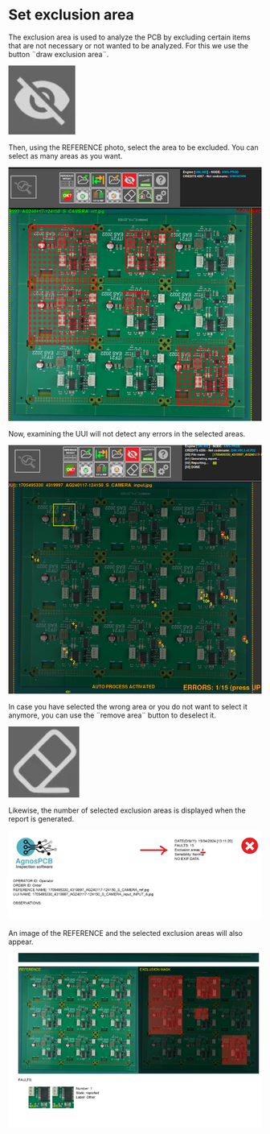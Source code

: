 # Set exclusion area

The exclusion area is used to analyze the PCB by excluding certain items that are not necessary or not wanted to be analyzed. For this we use the button ¨draw exclusion area¨.

![alt text](assets/exclucion-area.PNG)

Then, using the REFERENCE photo, select the area to be excluded. You can select as many areas as you want. 

![alt text](assets/exlucion-area.png)

Now, examining the UUI will not detect any errors in the selected areas.

![alt text](assets/UUI-exclusion-area.png)

In case you have selected the wrong area or you do not want to select it anymore, you can use the ¨remove area¨ button to deselect it.

![alt text](assets/erase.PNG)

Likewise, the number of selected exclusion areas is displayed when the report is generated.

![alt text](assets/exclusion-area-report.png)

An image of the REFERENCE and the selected exclusion areas will also appear.

![alt text](assets/exclusion-area-report-2.png)
